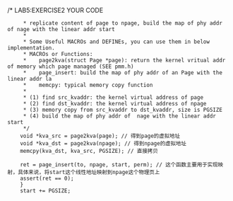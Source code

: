  /* LAB5:EXERCISE2 YOUR CODE

         * replicate content of page to npage, build the map of phy addr of nage with the linear addr start
         *
         * Some Useful MACROs and DEFINEs, you can use them in below implementation.
         * MACROs or Functions:
         *    page2kva(struct Page *page): return the kernel vritual addr of memory which page managed (SEE pmm.h)
         *    page_insert: build the map of phy addr of an Page with the linear addr la
         *    memcpy: typical memory copy function
         *
         * (1) find src_kvaddr: the kernel virtual address of page
         * (2) find dst_kvaddr: the kernel virtual address of npage
         * (3) memory copy from src_kvaddr to dst_kvaddr, size is PGSIZE
         * (4) build the map of phy addr of  nage with the linear addr start
         */
    	void *kva_src = page2kva(page); // 得到page的虚拟地址
    	void *kva_dst = page2kva(npage); // 得到npage的虚拟地址
    	memcpy(kva_dst, kva_src, PGSIZE); // 直接拷贝
    
    	ret = page_insert(to, npage, start, perm); // 这个函数主要用于实现映射，具体来说，将start这个线性地址映射到npage这个物理页上
        assert(ret == 0);
        }
        start += PGSIZE;
